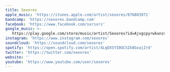 ```yaml
---
title: Sexores
apple_music: 'https://itunes.apple.com/artist/sexores/876883971'
bandcamp: 'https://sexores.bandcamp.com'
facebook: 'https://www.facebook.com/sxrsxrs'
google_music: >-
   https://play.google.com/store/music/artist/Sexores?id=Ajvgcpyrwkunzsdngt36le5vhau
instagram: 'https://www.instagram.com/sexores'
soundcloud: 'https://soundcloud.com/sexores'
spotify: 'https://open.spotify.com/artist/4LqOXSYI0OCSIk8GxajZrd'
twitter: 'https://twitter.com/sexores'
website: ''
youtube: 'https://www.youtube.com/user/sexores'
---
```

